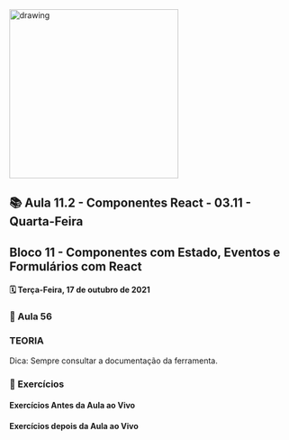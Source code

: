 <img src="https://user-images.githubusercontent.com/87394535/129942939-007fc304-2ac0-431d-b018-685951e5750f.png" alt="drawing" width="300"/>

## 📚 Aula  11.2 - Componentes React - 03.11 - Quarta-Feira

## Bloco 11 - Componentes com Estado, Eventos e Formulários com React

#### 🗓️ Terça-Feira, 17 de outubro de 2021

### 📖 Aula 56

### TEORIA

  Dica: Sempre consultar a documentação da ferramenta.
  

### 📓 Exercícios

#### Exercícios Antes da Aula ao Vivo

#### Exercícios depois da Aula ao Vivo

